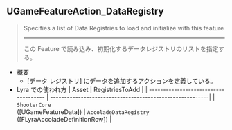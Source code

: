 ## UGameFeatureAction_DataRegistry

> Specifies a list of Data Registries to load and initialize with this feature  
> 
> ----
> この Feature で読み込み、初期化するデータレジストリのリストを指定する。

* 概要
	* [データ レジストリ] にデータを追加するアクションを定義している。
* Lyra での使われ方
	| Asset                                 | RegistriesToAdd                                          |
	| ------------------------------------- | ---------------------------------------------------------|
	| `ShooterCore`<br>([UGameFeatureData]) | `AccoladeDataRegistry`<br>([FLyraAccoladeDefinitionRow]) |


